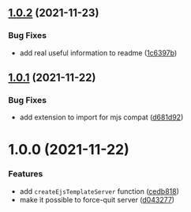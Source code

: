## [1.0.2](https://github.com/SkySails/ejs-template-server/compare/v1.0.1...v1.0.2) (2021-11-23)


### Bug Fixes

* add real useful information to readme ([1c6397b](https://github.com/SkySails/ejs-template-server/commit/1c6397bf7f323ada7fa6caed16408b2dcbd8f702))

## [1.0.1](v1.0.0...v1.0.1) (2021-11-22)

### Bug Fixes

- add extension to import for mjs compat ([d681d92](d681d92))

# 1.0.0 (2021-11-22)

### Features

- add `createEjsTemplateServer` function ([cedb818](cedb818))
- make it possible to force-quit server ([d043277](d043277))
